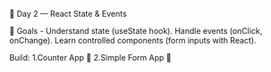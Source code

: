 
📘 Day 2 — React State & Events

🎯 Goals -
Understand state (useState hook).
Handle events (onClick, onChange).
Learn controlled components (form inputs with React).

Build:
1.Counter App 🧮
2.Simple Form App 📝
